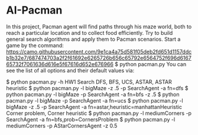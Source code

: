 # AI-Pacman
In this project, Pacman agent will find paths through his maze world, both to reach a particular location and to collect food efficiently. Try to build general search algorithms and apply them to Pacman scenarios.
Start a game by the command:
https://camo.githubusercontent.com/9e1ca4a75d581f05deb2fd651d1157ddcb1b32e7/687474703a2f2f61692e6265726b656c65792e6564752f696d616765732f7061636d616e5f67616d652e676966
$ python pacman.py
You can see the list of all options and their default values via:

$ python pacman.py -h
HW1 Search
DFS, BFS, UCS, ASTAR, ASTAR heuristic
$ python pacman.py -l bigMaze -z .5 -p SearchAgent -a fn=dfs
$ python pacman.py -l bigMaze -p SearchAgent -a fn=bfs -z .5
$ python pacman.py -l bigMaze -p SearchAgent -a fn=ucs
$ python pacman.py -l bigMaze -z .5 -p SearchAgent -a fn=astar,heuristic=manhattanHeuristic
Corner problem, Corner heuristic
$ python pacman.py -l mediumCorners -p SearchAgent -a fn=bfs,prob=CornersProblem
$ python pacman.py -l mediumCorners -p AStarCornersAgent -z 0.5
